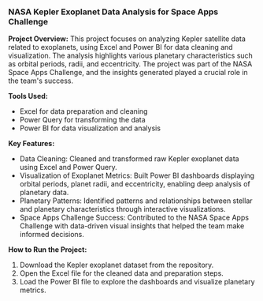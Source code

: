 ### **NASA Kepler Exoplanet Data Analysis for Space Apps Challenge**

**Project Overview:**
This project focuses on analyzing Kepler satellite data related to exoplanets, using Excel and Power BI for data cleaning and visualization. The analysis highlights various planetary characteristics such as orbital periods, radii, and eccentricity. The project was part of the NASA Space Apps Challenge, and the insights generated played a crucial role in the team's success.

**Tools Used:**
- Excel for data preparation and cleaning
- Power Query for transforming the data
- Power BI for data visualization and analysis

**Key Features:**
- Data Cleaning: Cleaned and transformed raw Kepler exoplanet data using Excel and Power Query.
- Visualization of Exoplanet Metrics: Built Power BI dashboards displaying orbital periods, planet radii, and eccentricity, enabling deep analysis of planetary data.
- Planetary Patterns: Identified patterns and relationships between stellar and planetary characteristics through interactive visualizations.
- Space Apps Challenge Success: Contributed to the NASA Space Apps Challenge with data-driven visual insights that helped the team make informed decisions.

**How to Run the Project:**
1. Download the Kepler exoplanet dataset from the repository.
2. Open the Excel file for the cleaned data and preparation steps.
3. Load the Power BI file to explore the dashboards and visualize planetary metrics.
